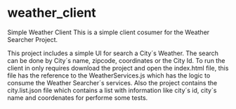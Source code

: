 # weather_client
Simple Weather Client
This is a simple client cosumer for the Weather Searcher Project.

This project includes a simple UI for search a City´s Weather. 
The search can be done by City´s name, zipcode, coordinates or the City Id. To run the client in only requires download the project and open the index.html file, this file has the reference to the 
WeatherServices.js which has the logic to consume the Weather Searcher´s services. Also the project contains the city.list.json file
which contains a list with information like city´s id, city`s name and coordenates for performe some tests.  
